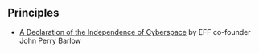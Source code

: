 ## Principles
- [A Declaration of the Independence of Cyberspace](https://www.eff.org/cyberspace-independence) by EFF co-founder John Perry Barlow
